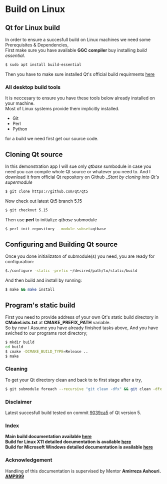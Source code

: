 # Build on Linux  

## Qt for Linux build  
In order to ensure a succesfull build on Linux machines we need some Prerequisites & Dependencies,  
First make sure you have available __GGC compiler__ buy installing _build essential_.  
```sh
$ sudo apt install build-essential
```
Then you have to make sure installed Qt's official build requirments [here](https://doc.qt.io/qt-6/linux-requirements.html)
### All desktop build tools  
It is neccesary to ensure you have these tools below already installed on your machine.  
Most of Linux systems provide them implicitly installed.  

* Git
* Perl
* Python

for a build we need first get our source code.  
## Cloning Qt source  
In this demonstration app I will sue only _qtbase_ sumbodule in case you need you can compile whole Qt source or whatever you need to.
And I download it from official Qt repository on Github
__Start by cloning into Qt's supermodule_
```sh
$ git clone https://github.com/qt/qt5
 ```
 Now check out latest Qt5 branch 5.15  
 ```sh
$ git checkout 5.15
```
 Then use __perl__ to initialize _qtbase_ submodule
 ```sh
$ perl init-repository --module-subset=qtbase
 ```
## Configuring and Building Qt source
Once you done initializaton of submodule(s) you need, you are ready for configuration:

```sh
$./configure -static -prefix ~/desired/path/to/static/build
```
And then build and install by running:

```sh
$ make && make install
```
## Program's static build
First you need to provide address of your own Qt's static build directory in __CMakeLists.txt__ at __CMAKE_PREFIX_PATH__ variable.  
So by now I Assume you have already finished tasks above, And you have swiched to our programs root directory;
 
```sh  
$ mkdir build
cd build
$ cmake -DCMAKE_BUILD_TYPE=Release ..
$ make
```
### Cleaning
To get your Qt directory clean and back to to first stage after a try,
```sh
$ git submodule foreach --recursive "git clean -dfx" && git clean -dfx
```

### Disclaimer
Latest succesfull build tested on commit [9039ca5](https://github.com/qt/qt5/commit/9039ca53a3dac14415cea435083bb96f0acdb3d8) of Qt version 5.


### Index
__Main build documentation available [here]()__  
__Build for Linux X11 detailed documentation is available [here]()__  
__Build for Microsoft Windows detailed documentation is available [here]()__

### Acknowledgement
Handling of this documentation is supervised by Mentor __Amirreza Ashouri. [AMP999](https://github.com/AMP999)__ 
